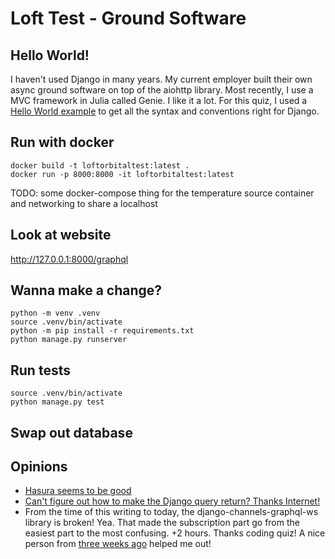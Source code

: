 # Loft Test - Ground Software

## Hello World!

I haven't used Django in many years. My current employer built their own async ground software on top of the aiohttp library. Most recently, I use a MVC framework in Julia called Genie. I like it a lot. For this quiz, I used a [Hello World example](https://djangoforbeginners.com/hello-world/) to get all the syntax and conventions right for Django.

## Run with docker

```
docker build -t loftorbitaltest:latest .
docker run -p 8000:8000 -it loftorbitaltest:latest
```

TODO: some docker-compose thing for the temperature source container
and networking to share a localhost

## Look at website

http://127.0.0.1:8000/graphql

## Wanna make a change?

```
python -m venv .venv
source .venv/bin/activate
python -m pip install -r requirements.txt
python manage.py runserver
```

## Run tests

```
source .venv/bin/activate
python manage.py test
```

## Swap out database

## Opinions

* [Hasura seems to be good](https://hasura.io/blog/turn-your-python-rest-api-to-graphql-using-hasura-actions/)
* [Can't figure out how to make the Django query return? Thanks Internet!](https://stackoverflow.com/questions/70920770/how-to-make-graphql-query-that-can-find-latest-or-min-or-max)
* From the time of this writing to today, the django-channels-graphql-ws library is broken! Yea. That made the subscription part go from the easiest part to the most confusing. +2 hours. Thanks coding quiz! A nice person from [three weeks ago](https://github.com/datadvance/DjangoChannelsGraphqlWs/issues/103) helped me out!